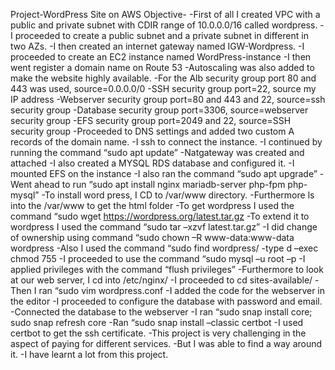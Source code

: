 Project-WordPress Site on AWS
Objective-
-First of all I created  VPC with a public and private subnet with CDIR range of 10.0.0.0/16 called wordpress.
-I proceeded to create a public subnet and a private subnet in different in two AZs. 
-I then created an internet gateway named IGW-Wordpress.
-I proceeded to create an EC2 instance named WordPress-instance
-I then went register a domain name on Route 53
-Autoscaling was also added to make the website highly available.
-For the Alb security group port  80 and 443 was used, source=0.0.0.0/0
-SSH security group port=22, source my IP address
-Webserver security group port=80 and 443 and 22, source=ssh security group
-Database security group port=3306, source=webserver security group
-EFS security group port=2049 and 22, source=SSH security group
-Proceeded to DNS settings and added two custom A records of the domain name.
-I ssh to connect the instance.
-I continued by running the command “sudo apt update”
-Natgateway was created and attached
-I also created a MYSQL RDS database and configured it.
-I mounted EFS on the instance
-I also ran the command “sudo apt upgrade”
-Went ahead to run “sudo apt install nginx mariadb-server php-fpm php-mysql”
-To install word press, I CD to /var/www directory.
-Furthermore ls into the /var/www to get the html folder
-To get wordpress I used the command “sudo wget https://wordpress.org/latest.tar.gz
-To extend it to wordpress I used the command “sudo tar –xzvf latest.tar.gz”
-I did change of ownership using command “sudo chown –R www-data:www-data wordpress 
-Also I used the command “sudo find wordpress/ -type d –exec chmod 755
-I proceeded to use the command “sudo mysql –u root –p
-I applied privileges with the command “flush privileges”
-Furthermore to look at our web server, I cd into /etc/nginx/
-I proceeded to cd sites-available/
-Then I ran “sudo vim wordpress.conf
-I added the code for the webserver in the editor
-I proceeded to configure the database with password and email.
-Connected the database to the webserver
-I ran “sudo snap install core; sudo snap refresh core
-Ran “sudo snap install –classic certbot
-I used certbot to get the ssh certificate.
-This project is very challenging in the aspect of paying for different services.
-But I was able to find a way around it.
-I have learnt a lot from this project.

